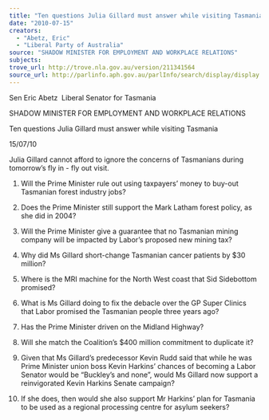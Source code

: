 ```yaml
---
title: "Ten questions Julia Gillard must answer while visiting Tasmania."
date: "2010-07-15"
creators:
  - "Abetz, Eric"
  - "Liberal Party of Australia"
source: "SHADOW MINISTER FOR EMPLOYMENT AND WORKPLACE RELATIONS"
subjects:
trove_url: http://trove.nla.gov.au/version/211341564
source_url: http://parlinfo.aph.gov.au/parlInfo/search/display/display.w3p;query=Id%3A%22media/pressrel/BLCX6%22
---
```


 Sen Eric Abetz  Liberal Senator for Tasmania 

 SHADOW MINISTER FOR EMPLOYMENT AND WORKPLACE RELATIONS 

 Ten questions Julia Gillard must answer while visiting Tasmania 

 15/07/10  

 Julia Gillard cannot afford to ignore the concerns of Tasmanians during tomorrow’s  fly in - fly out visit. 

 1. Will the Prime Minister rule out using taxpayers’ money to buy-out Tasmanian  forest industry jobs?  

 2. Does the Prime Minister still support the Mark Latham forest policy, as she did in  2004?  

 3. Will the Prime Minister give a guarantee that no Tasmanian mining company will  be impacted by Labor’s proposed new mining tax?  

 4. Why did Ms Gillard short-change Tasmanian cancer patients by $30 million?  

 5. Where is the MRI machine for the North West coast that Sid Sidebottom promised?  

 6. What is Ms Gillard doing to fix the debacle over the GP Super Clinics that Labor  promised the Tasmanian people three years ago?  

 7. Has the Prime Minister driven on the Midland Highway?  

 8. Will she match the Coalition’s $400 million commitment to duplicate it?  

 9. Given that Ms Gillard’s predecessor Kevin Rudd said that while he was Prime  Minister union boss Kevin Harkins’ chances of becoming a Labor Senator would be  “Buckley’s and none”, would Ms Gillard now support a reinvigorated Kevin Harkins  Senate campaign?  

 10. If she does, then would she also support Mr Harkins’ plan for Tasmania to be used  as a regional processing centre for asylum seekers? 

  

